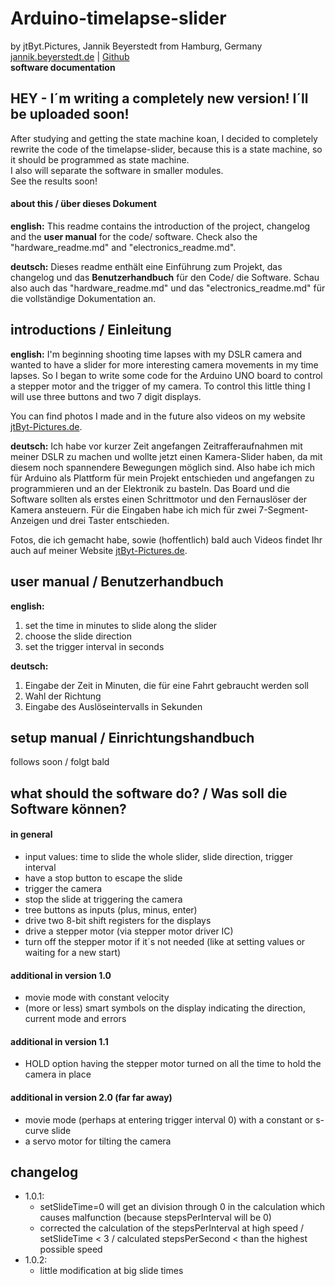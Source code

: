 # Arduino-timelapse-slider
by jtByt.Pictures, Jannik Beyerstedt from Hamburg, Germany  
[jannik.beyerstedt.de](http://jannik.beyerstedt.de) | [Github](https://github.com/jtByt-Pictures)  
**software documentation**  


## HEY - I´m writing a completely new version! I´ll be uploaded soon!
After studying and getting the state machine koan, I decided to completely rewrite the code of the timelapse-slider, because this is a state machine, so it should be programmed as state machine.  
I also will separate the software in smaller modules.  
See the results soon!


#### about this / über dieses Dokument  
**english:** 
This readme contains the introduction of the project, changelog and the **user manual** for the code/ software. Check also the "hardware_readme.md" and "electronics_readme.md".

**deutsch:** 
Dieses readme enthält eine Einführung zum Projekt, das changelog und das **Benutzerhandbuch** für den Code/ die Software. Schau also auch das "hardware_readme.md" und das "electronics_readme.md" für die vollständige Dokumentation an.


## introductions / Einleitung
**english:** 
I'm beginning shooting time lapses with my DSLR camera and wanted to have a slider for more interesting camera movements in my time lapses. So I began to write some code for the Arduino UNO board to control a stepper motor and the trigger of my camera.
To control this little thing I will use three buttons and two 7 digit displays.

You can find photos I made and in the future also videos on my website [jtByt-Pictures.de](http://jtByt-Pictures.de "website").

**deutsch:** 
Ich habe vor kurzer Zeit angefangen Zeitrafferaufnahmen mit meiner DSLR zu machen und wollte jetzt einen Kamera-Slider haben, da mit diesem noch spannendere Bewegungen möglich sind.
Also habe ich mich für Arduino als Plattform für mein Projekt entschieden und angefangen zu programmieren und an der Elektronik zu basteln.
Das Board und die Software sollten als erstes einen Schrittmotor und den Fernauslöser der Kamera ansteuern. Für die Eingaben habe ich mich für zwei 7-Segment-Anzeigen und drei Taster entschieden.

Fotos, die ich gemacht habe, sowie (hoffentlich) bald auch Videos findet Ihr auch auf meiner Website [jtByt-Pictures.de](http://jtByt-Pictures.de "website").

## user manual / Benutzerhandbuch  
**english:** 

1. set the time in minutes to slide along the slider
2. choose the slide direction
3. set the trigger interval in seconds
   
**deutsch:**  

1. Eingabe der Zeit in Minuten, die für eine Fahrt gebraucht werden soll  
2. Wahl der Richtung  
3. Eingabe des Auslöseintervalls in Sekunden  

## setup manual / Einrichtungshandbuch
follows soon / folgt bald


## what should the software do? / Was soll die Software können?
#### in general
* input values: time to slide the whole slider, slide direction, trigger interval
* have a stop button to escape the slide
* trigger the camera
* stop the slide at triggering the camera
* tree buttons as inputs (plus, minus, enter)
* drive two 8-bit shift registers for the displays
* drive a stepper motor (via stepper motor driver IC)
* turn off the stepper motor if it´s not needed (like at setting values or waiting for a new start)


#### additional in version 1.0
* movie mode with constant velocity
* (more or less) smart symbols on the display indicating the direction, current mode and errors

#### additional in version 1.1
* HOLD option having the stepper motor turned on all the time to hold the camera in place

#### additional in version 2.0 (far far away)
* movie mode (perhaps at entering trigger interval 0) with a constant or s-curve slide
* a servo motor for tilting the camera


## changelog
* 1.0.1:
	* setSlideTime=0 will get an division through 0 in the calculation which causes malfunction (because stepsPerInterval will be 0)
	* corrected the calculation of the stepsPerInterval at high speed / setSlideTime < 3 / calculated stepsPerSecond < than the highest possible speed
* 1.0.2:  
	* little modification at big slide times